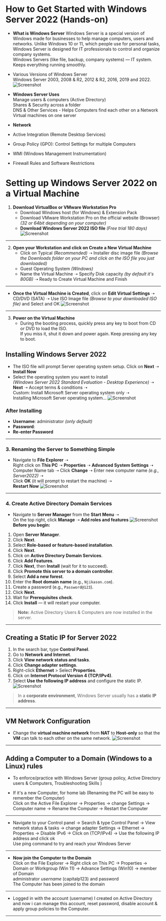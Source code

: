 # How to Get Started with Windows Server 2022 (Hands-on)

- **What is Windows Server** 
Windows Server is a special version of Windows made for businesses to help manage computers, users and networks. Unlike Windows 10 or 11, which people use for personal tasks, Windows Server is designed for IT professionals to control and organize company systems.  
Windows Servers (like file, backup, company systems) — IT system. Keeps everything running smoothly.

- Various Versions of Windows Server  
Windows Server 2003, 2008 & R2, 2012 & R2, 2016, 2019 and 2022.
![Screenshot](images/screenshot01.jpg)
- **Windows Server Uses**  
Manage users & computers (Active Directory)  
Shares & Security across a folder  
DNS & Other Services - Helps Computers find each other on a Network  
Virtual machines on one server  

- **Network**  
- Active Integration (Remote Desktop Services)  
- Group Policy (GPO): Control Settings for multiple Computers  
- WMI (Windows Management Instrumentation)  
- Firewall Rules and Software Restrictions

# Setting up Windows Server 2022 on a Virtual Machine

1. **Download VirtualBox or VMware Workstation Pro**
   - Download Windows host (for Windows) & Extension Pack
   - Download VMware Workstation Pro on the official website (Browser)
     *(32 or 64bit depending on your computer)*  
   - **Download Windows Server 2022 ISO file** *(Free trial 180 days)*
![Screenshot](images/screenshot02.jpg)
---

2. **Open your Workstation and click on Create a New Virtual Machine**
   - Click on Typical *(Recommended)* ➝ Installer disc image file *(Browse the Downloads folder on your PC and click on the ISO file you just downloaded)*  
   - Guest Operating System *(Windows)*  
   - Name the Virtual Machine ➝ Specify Disk capacity *(by default it's 80GB)* ➝ Ready to Create Virtual Machine and Finish

---

- **Once the Virtual Machine is Created**, click on **Edit Virtual Settings** ➝ CD/DVD (SATA) ➝ Use ISO Image file *(Browse to your downloaded ISO file)* and Select and OK
![Screenshot](images/screenshot54.jpg)
---

3. **Power on the Virtual Machine**
   - During the booting process, quickly press any key to boot from CD or DVD to load the ISO.  
     If you miss it, shut it down and power again. Keep pressing any key to boot.

## Installing Windows Server 2022

- The ISO file will prompt Server operating system setup. Click on **Next** ➝ **Install Now**
- Select the operating system you want to install  
  *(Windows Server 2022 Standard Evaluation - Desktop Experience)* ➝ **Next** ➝ Accept terms & conditions ➝  
  Custom: Install Microsoft Server operating system only ➝  
  Installing Microsoft Server operating system...
![Screenshot](images/screenshot03.jpg)
### After Installing
- **Username**: administrator *(only default)*
- **Password**:  
- **Re-enter Password**

---

### 3. Renaming the Server to Something Simple

- Navigate to **File Explorer** ➝  
  Right click on **This PC** ➝ **Properties** ➝ **Advanced System Settings** ➝  
  Computer Name tab ➝ Click **Change** ➝ Enter new computer name *(e.g., Server2022)* ➝  
  Click **OK** (it will prompt to restart the machine) ➝  
  **Restart Now**
![Screenshot](images/screenshot04.jpg)
---

### 4. Create Active Directory Domain Services

- Navigate to **Server Manager** from the **Start Menu** ➝  
  On the top right, click **Manage** ➝ **Add roles and features**
![Screenshot](images/screenshot05.jpg)
**Before you begin:**
1. Open **Server Manager**.
2. Click **Next**.
3. Select **Role-based or feature-based installation**.
4. Click **Next**.
5. Click on **Active Directory Domain Services**.
6. Click **Add Features**.
7. Click **Next**, then **Install** (wait for it to succeed).
8. Click **Promote this server to a domain controller**.
9. Select **Add a new forest**.
10. Enter the **Root domain name** (e.g., `Njikason.com`).
11. Create a password (e.g., `Password@123`).
12. Click **Next**.
13. Wait for **Prerequisites check**.
14. Click **Install** — it will restart your computer.

> **Note:** Active Directory Users & Computers are now installed in the server.

---

## Creating a Static IP for Server 2022

1. In the search bar, type **Control Panel**.
2. Go to **Network and Internet**.
3. Click **View network status and tasks**.
4. Click **Change adapter settings**.
5. Right-click **Ethernet** > Select **Properties**.
6. Click on **Internet Protocol Version 4 (TCP/IPv4)**.
7. Select **Use the following IP address** and configure the static IP.
![Screenshot](images/screenshot59.jpg)
> In a **corporate environment**, Windows Server usually has a **static IP address**.

---

## VM Network Configuration

- Change the **virtual machine network** from **NAT** to **Host-only** so that the **VM** can talk to each other on the same network.
![Screenshot](images/screenshot06.jpg)

---

## Adding a Computer to a Domain (Windows to a Linux) rules

* To enforce/practice with Windows Server (group policy, Active Directory users & Computers, Troubleshooting Skills )

* If it's a new Computer, for home lab (Renaming the PC will be easy to remember the Computer)  
Click on the Active File Explorer → Properties → change Settings → Computer name → Rename the Computer → Restart the Computer

---

* Navigate to your Control panel → Search & type Control Panel → View network status & tasks → change adapter
Settings → Ethernet → Properties → Disable IPv6 → Click on (TCP/IPv4) → Use the following IP address and click ok  
Use ping command to try and reach your Windows Server

---

* **Now join the Computer to the Domain**  
Click on the File Explorer → Right click on This PC → Properties → Domain or Workgroup (Win 11) → Advance Settings (Win10) → member of Domain  
administrator *username* (capitalp123) and password  
The Computer has been joined to the domain

---

* Logged in with the account (username) I created on Active Directory and now i can manage this account, reset password, disable account & apply group policies to the Computer.

---


